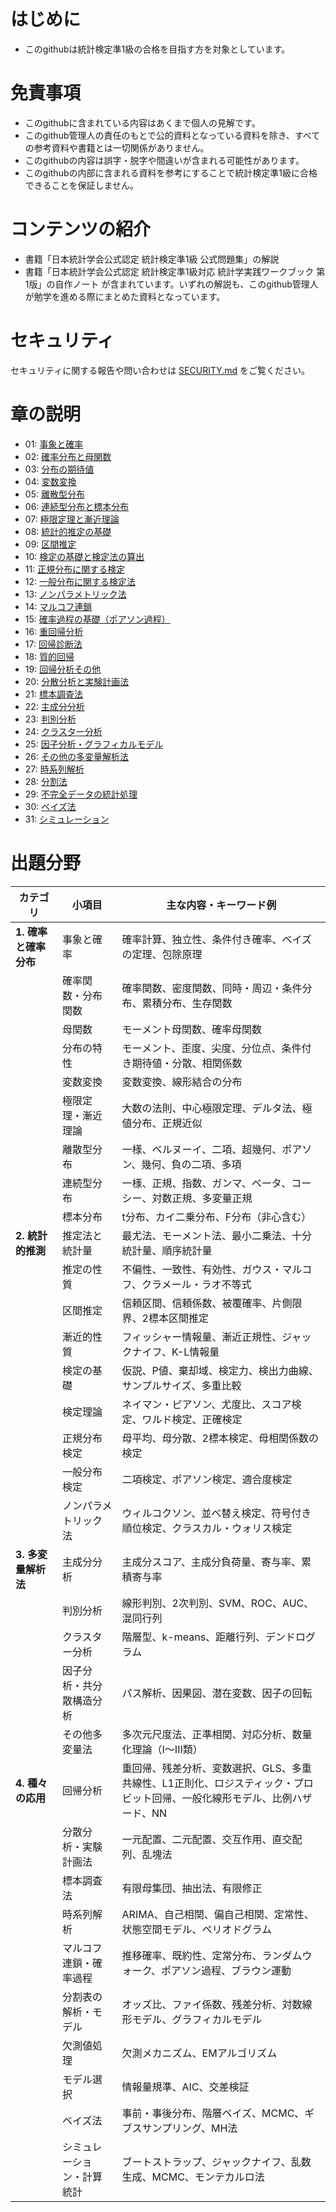 # はじめに
* このgithubは統計検定準1級の合格を目指す方を対象としています。

# 免責事項
* このgithubに含まれている内容はあくまで個人の見解です。
* このgithub管理人の責任のもとで公的資料となっている資料を除き、すべての参考資料や書籍とは一切関係がありません。
* このgithubの内容は誤字・脱字や間違いが含まれる可能性があります。
* このgithubの内部に含まれる資料を参考にすることで統計検定準1級に合格できることを保証しません。

# コンテンツの紹介
* 書籍「日本統計学会公式認定 統計検定準1級 公式問題集」の解説
* 書籍「日本統計学会公式認定 統計検定準1級対応 統計学実践ワークブック 第1版」の自作ノート
が含まれています。いずれの解説も、このgithub管理人が勉学を進める際にまとめた資料となっています。

# セキュリティ
セキュリティに関する報告や問い合わせは [SECURITY.md](./SECURITY.md) をご覧ください。

# 章の説明
- 01: [事象と確率](./grade1semi_WB/chapter_1/)
- 02: [確率分布と母関数](./grade1semi_WB/chapter_2/)
- 03: [分布の期待値](./grade1semi_WB/chapter_3/)
- 04: [変数変換](./grade1semi_WB/chapter_4/)
- 05: [離散型分布](./grade1semi_WB/chapter_5/)
- 06: [連続型分布と標本分布](./grade1semi_WB/chapter_6/)
- 07: [極限定理と漸近理論](./grade1semi_WB/chapter_7/)
- 08: [統計的推定の基礎](./grade1semi_WB/chapter_8/)
- 09: [区間推定](./grade1semi_WB/chapter_9/)
- 10: [検定の基礎と検定法の算出](./grade1semi_WB/chapter_10/)
- 11: [正規分布に関する検定](./grade1semi_WB/chapter_11/)
- 12: [一般分布に関する検定法](./grade1semi_WB/chapter_12/)
- 13: [ノンパラメトリック法](./grade1semi_WB/chapter_13/)
- 14: [マルコフ連鎖](./grade1semi_WB/chapter_14/)
- 15: [確率過程の基礎（ポアソン過程）](./grade1semi_WB/chapter_15/)
- 16: [重回帰分析](./grade1semi_WB/chapter_16/)
- 17: [回帰診断法](./grade1semi_WB/chapter_17/)
- 18: [質的回帰](./grade1semi_WB/chapter_18/)
- 19: [回帰分析その他](./grade1semi_WB/chapter_19/)
- 20: [分散分析と実験計画法](./grade1semi_WB/chapter_20/)
- 21: [標本調査法](./grade1semi_WB/chapter_21/)
- 22: [主成分分析](./grade1semi_WB/chapter_22/)
- 23: [判別分析](./grade1semi_WB/chapter_23/)
- 24: [クラスター分析](./grade1semi_WB/chapter_24/)
- 25: [因子分析・グラフィカルモデル](./grade1semi_WB/chapter_25/)
- 26: [その他の多変量解析法](./grade1semi_WB/chapter_26/)
- 27: [時系列解析](./grade1semi_WB/chapter_27/)
- 28: [分割法](./grade1semi_WB/chapter_28/)
- 29: [不完全データの統計処理](./grade1semi_WB/chapter_29/)
- 30: [ベイズ法](./grade1semi_WB/chapter_30/)
- 31: [シミュレーション](./grade1semi_WB/chapter_31/)

# 出題分野
| カテゴリ | 小項目 | 主な内容・キーワード例 |
|----------|--------|-------------------------|
| **1. 確率と確率分布** | 事象と確率 | 確率計算、独立性、条件付き確率、ベイズの定理、包除原理 |
| | 確率関数・分布関数 | 確率関数、密度関数、同時・周辺・条件分布、累積分布、生存関数 |
| | 母関数 | モーメント母関数、確率母関数 |
| | 分布の特性 | モーメント、歪度、尖度、分位点、条件付き期待値・分散、相関係数 |
| | 変数変換 | 変数変換、線形結合の分布 |
| | 極限定理・漸近理論 | 大数の法則、中心極限定理、デルタ法、極値分布、正規近似 |
| | 離散型分布 | 一様、ベルヌーイ、二項、超幾何、ポアソン、幾何、負の二項、多項 |
| | 連続型分布 | 一様、正規、指数、ガンマ、ベータ、コーシー、対数正規、多変量正規 |
| | 標本分布 | t分布、カイ二乗分布、F分布（非心含む） |
| **2. 統計的推測** | 推定法と統計量 | 最尤法、モーメント法、最小二乗法、十分統計量、順序統計量 |
| | 推定の性質 | 不偏性、一致性、有効性、ガウス・マルコフ、クラメール・ラオ不等式 |
| | 区間推定 | 信頼区間、信頼係数、被覆確率、片側限界、2標本区間推定 |
| | 漸近的性質 | フィッシャー情報量、漸近正規性、ジャックナイフ、K-L情報量 |
| | 検定の基礎 | 仮説、P値、棄却域、検定力、検出力曲線、サンプルサイズ、多重比較 |
| | 検定理論 | ネイマン・ピアソン、尤度比、スコア検定、ワルド検定、正確検定 |
| | 正規分布検定 | 母平均、母分散、2標本検定、母相関係数の検定 |
| | 一般分布検定 | 二項検定、ポアソン検定、適合度検定 |
| | ノンパラメトリック法 | ウィルコクソン、並べ替え検定、符号付き順位検定、クラスカル・ウォリス検定 |
| **3. 多変量解析法** | 主成分分析 | 主成分スコア、主成分負荷量、寄与率、累積寄与率 |
| | 判別分析 | 線形判別、2次判別、SVM、ROC、AUC、混同行列 |
| | クラスター分析 | 階層型、k-means、距離行列、デンドログラム |
| | 因子分析・共分散構造分析 | パス解析、因果図、潜在変数、因子の回転 |
| | その他多変量法 | 多次元尺度法、正準相関、対応分析、数量化理論（I〜III類） |
| **4. 種々の応用** | 回帰分析 | 重回帰、残差分析、変数選択、GLS、多重共線性、L1正則化、ロジスティック・プロビット回帰、一般化線形モデル、比例ハザード、NN |
| | 分散分析・実験計画法 | 一元配置、二元配置、交互作用、直交配列、乱塊法 |
| | 標本調査法 | 有限母集団、抽出法、有限修正 |
| | 時系列解析 | ARIMA、自己相関、偏自己相関、定常性、状態空間モデル、ペリオドグラム |
| | マルコフ連鎖・確率過程 | 推移確率、既約性、定常分布、ランダムウォーク、ポアソン過程、ブラウン運動 |
| | 分割表の解析・モデル | オッズ比、ファイ係数、残差分析、対数線形モデル、グラフィカルモデル |
| | 欠測値処理 | 欠測メカニズム、EMアルゴリズム |
| | モデル選択 | 情報量規準、AIC、交差検証 |
| | ベイズ法 | 事前・事後分布、階層ベイズ、MCMC、ギブスサンプリング、MH法 |
| | シミュレーション・計算統計 | ブートストラップ、ジャックナイフ、乱数生成、MCMC、モンテカルロ法 |
